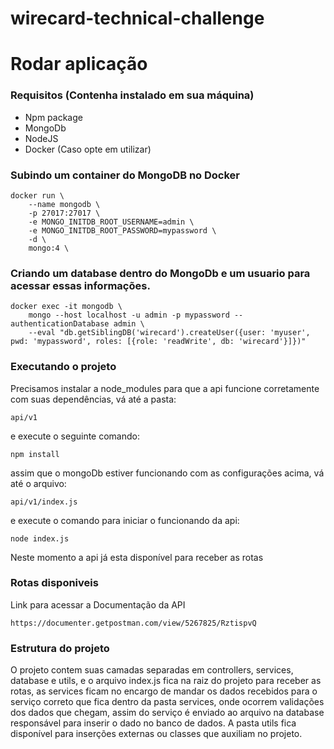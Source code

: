 # wirecard-technical-challenge


# Rodar aplicação

### Requisitos (Contenha instalado em sua máquina)

- Npm package
- MongoDb
- NodeJS
- Docker (Caso opte em utilizar)

### Subindo um container do MongoDB no Docker

```
docker run \
    --name mongodb \
    -p 27017:27017 \
    -e MONGO_INITDB_ROOT_USERNAME=admin \
    -e MONGO_INITDB_ROOT_PASSWORD=mypassword \
    -d \
    mongo:4 \
```

### Criando um database dentro do MongoDb e um usuario para acessar essas informações.

```
docker exec -it mongodb \
    mongo --host localhost -u admin -p mypassword --authenticationDatabase admin \
    --eval "db.getSiblingDB('wirecard').createUser({user: 'myuser', pwd: 'mypassword', roles: [{role: 'readWrite', db: 'wirecard'}]})"
```

### Executando o projeto
Precisamos instalar a node_modules para que a api funcione corretamente com suas dependências,
vá até a pasta:
```
api/v1
```
e execute o seguinte comando:
```
npm install
```
assim que o mongoDb estiver funcionando com as configurações acima, vá até o arquivo:
```
api/v1/index.js
```
e execute o comando para iniciar o funcionando da api:
```
node index.js
```
Neste momento a api já esta disponível para receber as rotas

### Rotas disponiveis

Link para acessar a Documentação da API
```
https://documenter.getpostman.com/view/5267825/RztispvQ
```
### Estrutura do projeto

O projeto contem suas camadas separadas em controllers, services, database e utils, e o arquivo index.js
fica na raiz do projeto para receber as rotas, as services ficam no encargo de mandar os dados recebidos
para o serviço correto que fica dentro da pasta services, onde ocorrem validações dos dados que chegam,
assim do serviço é enviado ao arquivo na database responsável para inserir o dado no banco de dados.
A pasta utils fica disponível para inserções externas ou classes que auxiliam no projeto.
